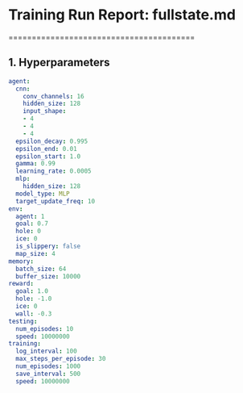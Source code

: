 # Training Run Report: fullstate.md
========================================

## 1. Hyperparameters
```yaml
agent:
  cnn:
    conv_channels: 16
    hidden_size: 128
    input_shape:
    - 4
    - 4
    - 4
  epsilon_decay: 0.995
  epsilon_end: 0.01
  epsilon_start: 1.0
  gamma: 0.99
  learning_rate: 0.0005
  mlp:
    hidden_size: 128
  model_type: MLP
  target_update_freq: 10
env:
  agent: 1
  goal: 0.7
  hole: 0
  ice: 0
  is_slippery: false
  map_size: 4
memory:
  batch_size: 64
  buffer_size: 10000
reward:
  goal: 1.0
  hole: -1.0
  ice: 0
  wall: -0.3
testing:
  num_episodes: 10
  speed: 10000000
training:
  log_interval: 100
  max_steps_per_episode: 30
  num_episodes: 1000
  save_interval: 500
  speed: 10000000
```

